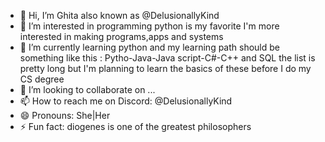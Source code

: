 - 👋 Hi, I’m Ghita also known as @DelusionallyKind
- 👀 I’m interested in programming python is my favorite I'm more interested in making programs,apps and systems 
- 🌱 I’m currently learning python and my learning path should be something like this : Pytho-Java-Java script-C#-C++ and SQL the list is pretty long but I'm planning to learn the basics of these before I do my CS degree
- 💞️ I’m looking to collaborate on ...
- 📫 How to reach me on Discord: @DelusionallyKind
- 😄 Pronouns: She|Her
- ⚡ Fun fact: diogenes is one of the greatest philosophers 

<!---
DelusionallyKind/DelusionallyKind is a ✨ special ✨ repository because its `README.md` (this file) appears on your GitHub profile.
You can click the Preview link to take a look at your changes.
--->
